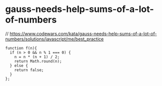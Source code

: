 # gauss-needs-help-sums-of-a-lot-of-numbers
// https://www.codewars.com/kata/gauss-needs-help-sums-of-a-lot-of-numbers/solutions/javascript/me/best_practice


```
function f(n){
  if (n > 0 && n % 1 === 0) {
    n = n * (n + 1) / 2;
    return Math.round(n);
  } else {
    return false;
  }
};


```
